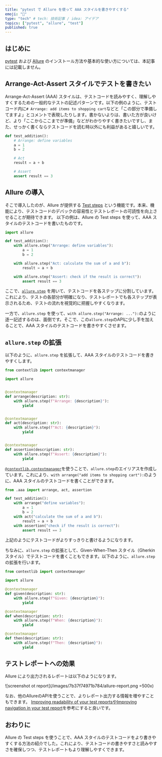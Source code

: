 ```yaml
---
title: "pytest で Allure を使って AAA スタイルを書きやすくする"
emoji: "🥒"
type: "tech" # tech: 技術記事 / idea: アイデア
topics: ["pytest", "allure", "test"]
published: true
---
```


## はじめに

[pytest](https://docs.pytest.org/en/stable/) および [Allure](https://allurereport.org/) のインストール方法や基本的な使い方については、本記事には記載しません。

## Arrange-Act-Assert スタイルでテストを書きたい

Arrange-Act-Assert (AAA) スタイルは、テストコードを読みやすく、理解しやすくするための一般的なテストの記述パターンです。以下の例のように、テストコード内に`# Arrange: add items to shopping cart`などと「この部分で準備してますよ」とコメントで表現したりします。書かないよりは、書いた方が良いけど、より「ここからここまでが準備」などがわかりやすく書きたいですし、また、せっかく書くならテストコードを読む時以外にも利益があると嬉しいです。

```python
def test_addition():
    # Arrange: define variables
    a = 1
    b = 2

    # Act
    result = a + b

    # Assert
    assert result == 3
```

## Allure の導入

そこで導入したのが、Allure が提供する [Test steps](https://allurereport.org/docs/steps/) という機能です。本来、機能により、テストコードのデバックの容易性とテストレポートの可読性を向上させることが期待できます。
以下の例は、Allure の Test steps を使って、AAA スタイルのテストコードを書いたものです。

```python
import allure

def test_addition():
    with allure.step("Arrange: define variables"):
        a = 1
        b = 2

    with allure.step("Act: calculate the sum of a and b"):
        result = a + b

    with allure.step("Assert: check if the result is correct"):
        assert result == 3
```

ここで、[`allure.step`](https://allurereport.org/docs/pytest-reference/#test-steps) を用いて、テストコードを各ステップに分割しています。これにより、テストの各部分が明確になり、テストレポートでも各ステップが表示されるため、テストの流れを視覚的に把握しやすくなります。

一方で、`allure.step` を使って、`with allure.step("Arrange: ..."):`のように逐一記述するのは、面倒です。そこで、この`allure.step`のAPIに少し手を加えることで、AAA スタイルのテストコードを書きやすくさせます。

## `allure.step` の拡張

以下のように、`allure.step` を拡張して、AAA スタイルのテストコードを書きやすくします。

```python:aaa.py
from contextlib import contextmanager

import allure


@contextmanager
def arrange(description: str):
    with allure.step(f"Arrange: {description}"):
        yield


@contextmanager
def act(description: str):
    with allure.step(f"Act: {description}"):
        yield


@contextmanager
def assertion(description: str):
    with allure.step(f"Assert: {description}"):
        yield
```

[`@contextlib.contextmanager`](https://docs.python.org/ja/3.13/library/contextlib.html#contextlib.contextmanager)を使うことで、`allure.step`のエイリアスを作成しています。これにより、`with arrange("add items to shopping cart"):`のように、AAA スタイルのテストコードを書くことができます。

```python
from .aaa import arrange, act, assertion

def test_addition():
    with arrange("define variables"):
        a = 1
        b = 2
    with act("calculate the sum of a and b"):
        result = a + b
    with assertion("check if the result is correct"):
        assert result == 3
```

上記のようにテストコードがよりすっきりと書けるようになります。

ちなみに、`allure.step` の拡張として、Given-When-Then スタイル（Gherkinスタイル）でテストコードを書くこともできます。以下のように、`allure.step` の拡張を行います。

```python:gherkin.py
from contextlib import contextmanager

import allure

@contextmanager
def given(description: str):
    with allure.step(f"Given: {description}"):
        yield

@contextmanager
def when(description: str):
    with allure.step(f"When: {description}"):
        yield

@contextmanager
def then(description: str):
    with allure.step(f"Then: {description}"):
        yield
```

## テストレポートへの効果

Allure により出力されるレポートは以下のようになります。

![screenshot ot report](/images/7b37f74971b784/allure-report.png =500x)

なお、他のAllureのAPIを使うことで、よりレポート出力する情報を増やすこともできます。
[Improving readability of your test reports](https://allurereport.org/docs/gettingstarted-readability/)[やImproving navigation in your test report](https://allurereport.org/docs/gettingstarted-navigation/)を参考にすると良いです。

## おわりに

Allure の Test steps を使うことで、AAA スタイルのテストコードをより書きやすくする方法の紹介でした。これにより、テストコードの書きやすさと読みやすさを確保しつつ、テストレポートもより理解しやすくできます。
